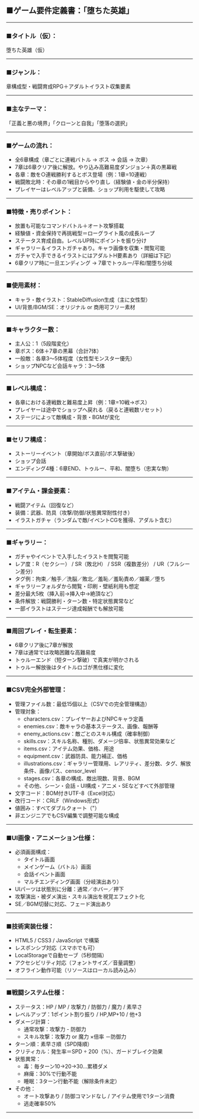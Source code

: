 ## ■ゲーム要件定義書：「堕ちた英雄」

---

### ■タイトル（仮）：
堕ちた英雄（仮）

---

### ■ジャンル：
章構成型・戦闘育成RPG＋アダルトイラスト収集要素

---

### ■主なテーマ：
「正義と悪の境界」「クローンと自我」「堕落の選択」

---

### ■ゲームの流れ：
- 全6章構成（章ごとに連戦バトル → ボス → 会話 → 次章）
- 7章は6章クリア後に解放。やり込み高難易度ダンジョン＋真の黒幕戦
- 各章：敵を○連戦勝利するとボス登場（例：1章=10連戦）
- 戦闘敗北時：その章の1戦目からやり直し（経験値・金の半分保持）
- プレイヤーはレベルアップと装備、ショップ利用を駆使して攻略

---

### ■特徴・売りポイント：
- 放置も可能なコマンドバトル＋オート攻撃搭載
- 経験値・資金保持で再挑戦型＝ローグライト風の成長ループ
- ステータス育成自由。レベルUP時にポイントを振り分け
- ギャラリー＆イラストガチャあり。キャラ画像を収集・閲覧可能
- ガチャで入手できるイラストにはアダルトH要素あり（詳細は下記）
- 6章クリア時に一旦エンディング → 7章でトゥルー/平和/闇堕ち分岐

---

### ■使用素材：
- キャラ・敵イラスト：StableDiffusion生成（主に女性型）
- UI/背景/BGM/SE：オリジナル or 商用可フリー素材

---

### ■キャラクター数：
- 主人公：1（5段階変化）
- 章ボス：6体＋7章の黒幕（合計7体）
- 一般敵：各章3〜5体程度（女性型モンスター優先）
- ショップNPCなど会話キャラ：3〜5体

---

### ■レベル構成：
- 各章における連戦数と難易度上昇（例：1章=10戦→ボス）
- プレイヤーは途中でショップへ戻れる（戻ると連戦数リセット）
- ステージによって敵構成・背景・BGMが変化

---

### ■セリフ構成：
- ストーリーイベント（章開始/ボス直前/ボス撃破後）
- ショップ会話
- エンディング4種：6章END、トゥルー、平和、闇堕ち（忠実な駒）

---

### ■アイテム・課金要素：
- 戦闘アイテム（回復など）
- 装備：武器、防具（攻撃/防御/状態異常耐性付き）
- イラストガチャ（ランダムで敵/イベントCGを獲得、アダルト含む）

---

### ■ギャラリー：
- ガチャやイベントで入手したイラストを閲覧可能
- レア度：R（セクシー） / SR（敗北H） / SSR（複数差分） / UR（フルシーン差分）
- タグ例：拘束／触手／洗脳／敗北／羞恥／羞恥責め／媚薬／堕ち
- ギャラリーフォルダから閲覧・印刷・壁紙利用も想定
- 差分最大5枚（挿入前→挿入中→絶頂など）
- 条件解放：戦闘勝利・ターン数・特定状態異常など
- 一部イラストはステージ達成報酬でも解放可能

---

### ■周回プレイ・転生要素：
- 6章クリア後に7章が解放
- 7章は通常では攻略困難な高難易度
- トゥルーエンド（短ターン撃破）で真実が明かされる
- トゥルー解放後はタイトルロゴが黒仕様に変化

---

### ■CSV完全外部管理：
- 管理ファイル数：最低15個以上（CSVでの完全管理構造）
- 管理対象：
  - characters.csv：プレイヤーおよびNPCキャラ定義
  - enemies.csv：敵キャラの基本ステータス、画像、報酬等
  - enemy_actions.csv：敵ごとのスキル構成（確率制御）
  - skills.csv：スキル名称、種別、ダメージ倍率、状態異常効果など
  - items.csv：アイテム効果、価格、用途
  - equipment.csv：武器防具、能力補正、価格
  - illustrations.csv：ギャラリー管理用、レアリティ、差分数、タグ、解放条件、画像パス、censor_level
  - stages.csv：各章の構成、敵出現数、背景、BGM
  - その他、シーン・会話・UI構成・アニメ・SEなどすべて外部管理
- 文字コード：BOM付きUTF-8（Excel対応）
- 改行コード：CRLF（Windows形式）
- 値囲み：すべてダブルクォート（"）
- 非エンジニアでもCSV編集で調整可能な構成

---

### ■UI画像・アニメーション仕様：
- 必須画面構成：
  - タイトル画面
  - メインゲーム（バトル）画面
  - 会話イベント画面
  - マルチエンディング画面（分岐演出あり）
- UIパーツは状態別に分離：通常／ホバー／押下
- 攻撃演出・被ダメ演出・スキル演出を視覚エフェクト化
- SE／BGM切替に対応、フェード演出あり

---

### ■技術実装仕様：
- HTML5 / CSS3 / JavaScript で構築
- レスポンシブ対応（スマホでも可）
- LocalStorageで自動セーブ（5秒間隔）
- アクセシビリティ対応（フォントサイズ／音量調整）
- オフライン動作可能（リソースはローカル読み込み）

---

### ■戦闘システム仕様：
- ステータス：HP / MP / 攻撃力 / 防御力 / 魔力 / 素早さ
- レベルアップ：1ポイント割り振り / HP,MP+10 / 他+3
- ダメージ計算：
  - 通常攻撃：攻撃力 - 防御力
  - スキル攻撃：攻撃力 or 魔力 ×倍率 －防御力
- ターン順：素早さ順（SPD降順）
- クリティカル：発生率＝SPD ÷ 200（%）、ガードブレイク効果
- 状態異常：
  - 毒：毎ターン10→20→30…累積ダメ
  - 麻痺：30%で行動不能
  - 睡眠：3ターン行動不能（解除条件未定）
- その他：
  - オート攻撃あり / 防御コマンドなし / アイテム使用で1ターン消費
  - 逃走確率50%

---

